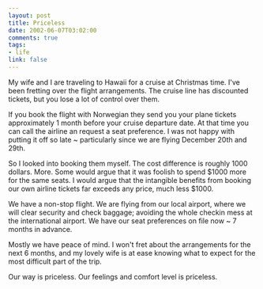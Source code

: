 ```yaml
--- 
layout: post
title: Priceless
date: 2002-06-07T03:02:00
comments: true
tags:
- life
link: false
---
```

My wife and I are traveling to Hawaii for a cruise at Christmas time. I've been fretting over the flight arrangements. The cruise line has discounted tickets, but you lose a lot of control over them.

If you book the flight with Norwegian they send you your plane tickets approximately 1 month before your cruise departure date. At that time you can call the airline an request a seat preference. I was not happy with putting it off so late ~ particularly since we are flying December 20th and 29th.

So I looked into booking them myself. The cost difference is roughly 1000 dollars. More. Some would argue that it was foolish to spend $1000 more for the same seats. I would argue that the intangible benefits from booking our own airline tickets far exceeds any price, much less $1000.

We have a non-stop flight. We are flying from our local airport, where we will clear security and check baggage; avoiding the whole checkin mess at the international airport. We have our seat preferences on file  now ~ 7 months in advance.

Mostly we have peace of mind. I won't fret about the arrangements for the next 6 months, and my lovely wife is at ease knowing what to expect for the most difficult part of the trip.

Our way is priceless. Our feelings and comfort level is priceless.

